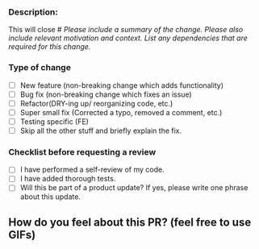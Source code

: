 ### Description:
This will close #
*Please include a summary of the change. Please also include relevant motivation and context. List any dependencies that are required for this change.*
### Type of change
- [ ] New feature (non-breaking change which adds functionality)
- [ ] Bug fix (non-breaking change which fixes an issue)
- [ ] Refactor(DRY-ing up/ reorganizing code, etc.)
- [ ] Super small fix (Corrected a typo, removed a comment, etc.)
- [ ] Testing specific (FE)
- [ ] Skip all the other stuff and briefly explain the fix.
### Checklist before requesting a review
- [ ] I have performed a self-review of my code.
- [ ] I have added thorough tests.
- [ ] Will this be part of a product update? If yes, please write one phrase about this update.
## How do you feel about this PR? (feel free to use GIFs)